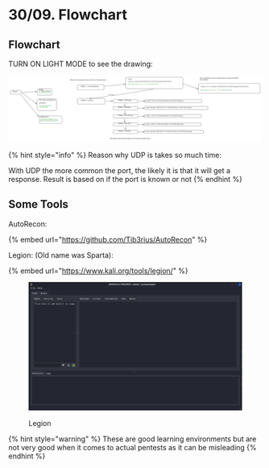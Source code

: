 # 30/09. Flowchart

## Flowchart

TURN ON LIGHT MODE to see the drawing:

<img src="../../.gitbook/assets/file.excalidraw (3).svg" alt="Infrastructure Test Flowchart" class="gitbook-drawing">

{% hint style="info" %}
Reason why UDP is takes so much time:

With UDP the more common the port, the likely it is that it will get a response. Result is based on if the port is known or not
{% endhint %}

## Some Tools

AutoRecon:

{% embed url="https://github.com/Tib3rius/AutoRecon" %}

Legion: (Old name was Sparta):

{% embed url="https://www.kali.org/tools/legion/" %}

<figure><img src="../../.gitbook/assets/image (2) (1) (1) (1) (1) (1) (1) (1) (1) (1) (1) (1) (1) (1) (1) (1) (1) (1) (1) (1) (1) (1) (1) (1) (1) (1) (1) (1) (1) (1) (1) (1) (1) (1) (1) (1) (1) (1) (1) (1) (1) (1) (1) (1) (1) (1) (1) (1) (1) (1) (1) (1) (1) (1) (1) (1) (1) (1) (1) (1)  (24).png" alt=""><figcaption><p>Legion</p></figcaption></figure>

{% hint style="warning" %}
These are good learning environments but are not very good when it comes to actual pentests as it can be misleading
{% endhint %}

